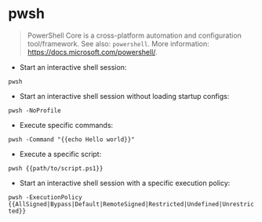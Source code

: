 # pwsh

> PowerShell Core is a cross-platform automation and configuration tool/framework.
> See also: `powershell`.
> More information: <https://docs.microsoft.com/powershell/>.

- Start an interactive shell session:

`pwsh`

- Start an interactive shell session without loading startup configs:

`pwsh -NoProfile`

- Execute specific commands:

`pwsh -Command "{{echo Hello world}}"`

- Execute a specific script:

`pwsh {{path/to/script.ps1}}`

- Start an interactive shell session with a specific execution policy:

`pwsh -ExecutionPolicy {{AllSigned|Bypass|Default|RemoteSigned|Restricted|Undefined|Unrestricted}}`
